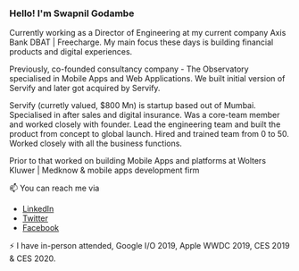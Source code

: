 ### Hello! I'm Swapnil Godambe 

Currently working as a Director of Engineering at my current company Axis Bank DBAT | Freecharge.
My main focus these days is building financial products and digital experiences. 

Previously, co-founded consultancy company - The Observatory specialised in Mobile Apps and Web Applications. We built initial version of Servify and later got acquired by Servify.

Servify (curretly valued, $800 Mn) is startup based out of Mumbai. Specialised in after sales and digital insurance. Was a core-team member and worked closely with founder. Lead the engineering team and built the product from concept to global launch. Hired and trained team from 0 to 50. Worked closely with all the business functions.

Prior to that worked on building Mobile Apps and platforms at Wolters Kluwer | Medknow & mobile apps development firm

📫 You can reach me via
- [LinkedIn](https://www.linkedin.com/in/swapnull)
- [Twitter](https://twitter.com/swapnull_in) 
- [Facebook](https://www.facebook.com/swapnil.go20)

⚡ I have in-person attended, Google I/O 2019, Apple WWDC 2019, CES 2019 & CES 2020.

<!--
**swapnull-in/swapnull-in** is a ✨ _special_ ✨ repository because its `README.md` (this file) appears on your GitHub profile.

Here are some ideas to get you started:

- 🔭 I’m currently working on ...
- 🌱 I’m currently learning ...
- 👯 I’m looking to collaborate on ...
- 🤔 I’m looking for help with ...
- 💬 Ask me about ...
- 📫 How to reach me: ...
- 😄 Pronouns: ...
- ⚡ Fun fact: ...
-->
